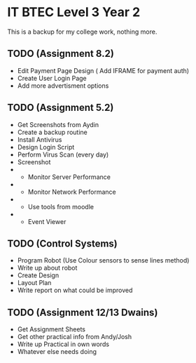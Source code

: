 # IT BTEC Level 3 Year 2
This is a backup for my college work, nothing more.

## TODO (Assignment 8.2)
* Edit Payment Page Design ( Add IFRAME for payment auth)
* Create User Login Page
* Add more advertisment options

## TODO (Assignment 5.2)
* Get Screenshots from Aydin
* Create a backup routine
* Install Antivirus
* Design Login Script
* Perform Virus Scan (every day)
* Screenshot 
* - Monitor Server Performance
* - Monitor Network Performance
* - Use tools from moodle
* - Event Viewer

## TODO (Control Systems)
* Program Robot (Use Colour sensors to sense lines method)
* Write up about robot
* Create Design
* Layout Plan
* Write report on what could be improved

## TODO (Assignment 12/13 Dwains)
* Get Assignment Sheets
* Get other practical info from Andy/Josh
* Write up Practical in own words
* Whatever else needs doing
